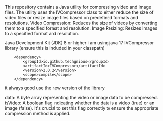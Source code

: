 This repository contains a Java utility for compressing video and image files. The utility uses the IVCompressor class to either reduce the size of video files or resize image files based on predefined formats and resolutions.
Video Compression: Reduces the size of videos by converting them to a specified format and resolution.
Image Resizing: Resizes images to a specified format and resolution.

Java Development Kit (JDK) 8 or higher i am using java 17 
IVCompressor library (ensure this is included in your classpath)

        <dependency>
            <groupId>io.github.techgnious</groupId>
            <artifactId>IVCompressor</artifactId>
            <version>2.0.2</version>
            <scope>compile</scope>
        </dependency>

it always good use the new version of the library 


data: A byte array representing the video or image data to be compressed.
isVideo: A boolean flag indicating whether the data is a video (true) or an image (false). It's crucial to set this flag correctly to ensure the appropriate compression method is applied.


